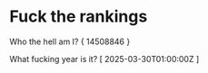 # Fuck the rankings

Who the hell am I?
{ 14508846 }

What fucking year is it?
[ 2025-03-30T01:00:00Z ]
